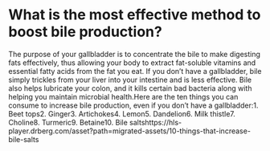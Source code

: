 # What is the most effective method to boost bile production?

The purpose of your gallbladder is to concentrate the bile to make digesting fats effectively, thus allowing your body to extract fat-soluble vitamins and essential fatty acids from the fat you eat. If you don’t have a gallbladder, bile simply trickles from your liver into your intestine and is less effective. Bile also helps lubricate your colon, and it kills certain bad bacteria along with helping you maintain microbial health.Here are the ten things you can consume to increase bile production, even if you don’t have a gallbladder:1. Beet tops2. Ginger3. Artichokes4. Lemon5. Dandelion6. Milk thistle7. Choline8. Turmeric9. Betaine10. Bile saltshttps://hls-player.drberg.com/asset?path=migrated-assets/10-things-that-increase-bile-salts
